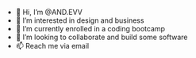 - 👋 Hi, I’m @AND.EVV
- 👀 I’m interested in design and business
- 🌱 I’m currently enrolled in a coding bootcamp
- 💞️ I’m looking to collaborate and build some software
- 📫 Reach me via email 

<!---
andrew60199/andrew60199 is a ✨ special ✨ repository because its `README.md` (this file) appears on your GitHub profile.
You can click the Preview link to take a look at your changes.
--->
